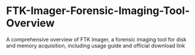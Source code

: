 # FTK-Imager-Forensic-Imaging-Tool-Overview
A comprehensive overview of FTK Imager, a forensic imaging tool for disk and memory acquisition, including usage guide and official download link
